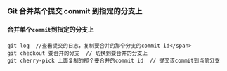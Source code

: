 ### Git 合并某个提交 commit 到指定的分支上

#### 合并单个`commit`到指定的分支上
```text
git log  //查看提交的日志，复制要合并的那个分支的commit id</span>
git checkout 要合并的分支  // 切换到要合并的分支上
git cherry-pick 上面复制的那个要合并的commit id  // 提交该commit到当前分支
```